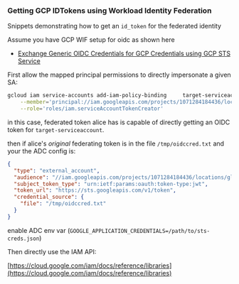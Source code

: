 ### Getting GCP IDTokens using Workload Identity Federation

Snippets demonstrating how to get an `id_token` for the federated identity

Assume you have GCP WIF setup for oidc as shown here

* [Exchange Generic OIDC Credentials for GCP Credentials using GCP STS Service](https://github.com/salrashid123/gcpcompat-oidc)


First allow the mapped principal permissions to directly impersonate a given SA:

```bash
gcloud iam service-accounts add-iam-policy-binding     target-serviceaccount@fabled-ray-104117.iam.gserviceaccount.com  \
    --member='principal://iam.googleapis.com/projects/1071284184436/locations/global/workloadIdentityPools/oidc-pool-1/subject/alice@domain.com' \
	--role='roles/iam.serviceAccountTokenCreator'
```

in this case, federated token alice has is capable of directly getting an OIDC token for `target-serviceaccount`.

then if alice's  _original_ federating token is in the file `/tmp/oidccred.txt` and your the ADC config is:

```json
{
  "type": "external_account",
  "audience": "//iam.googleapis.com/projects/1071284184436/locations/global/workloadIdentityPools/oidc-pool-1/providers/oidc-provider-1",
  "subject_token_type": "urn:ietf:params:oauth:token-type:jwt",
  "token_url": "https://sts.googleapis.com/v1/token",
  "credential_source": {
    "file": "/tmp/oidccred.txt"
  }
}
```



enable ADC env var (`GOOGLE_APPLICATION_CREDENTIALS=/path/to/sts-creds.json`)

Then directly use the IAM API:

[https://cloud.google.com/iam/docs/reference/libraries](https://cloud.google.com/iam/docs/reference/libraries)


